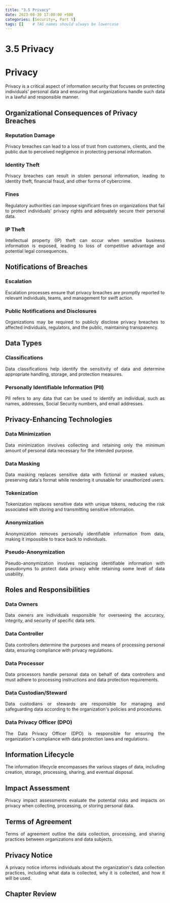 ```yaml
---
title: "3.5 Privacy"
date: 2023-08-30 17:00:00 +500
categories: [Security+, Part V]
tags: []    # TAG names should always be lowercase
---
```


<style>
  p {
    text-align: justify;
  }
  </style>


# 3.5 Privacy

# Privacy

Privacy is a critical aspect of information security that focuses on protecting individuals' personal data and ensuring that organizations handle such data in a lawful and responsible manner.

## Organizational Consequences of Privacy Breaches

### Reputation Damage
Privacy breaches can lead to a loss of trust from customers, clients, and the public due to perceived negligence in protecting personal information.

### Identity Theft
Privacy breaches can result in stolen personal information, leading to identity theft, financial fraud, and other forms of cybercrime.

### Fines
Regulatory authorities can impose significant fines on organizations that fail to protect individuals' privacy rights and adequately secure their personal data.

### IP Theft
Intellectual property (IP) theft can occur when sensitive business information is exposed, leading to loss of competitive advantage and potential legal consequences.

## Notifications of Breaches

### Escalation
Escalation processes ensure that privacy breaches are promptly reported to relevant individuals, teams, and management for swift action.

### Public Notifications and Disclosures
Organizations may be required to publicly disclose privacy breaches to affected individuals, regulators, and the public, maintaining transparency.

## Data Types

### Classifications
Data classifications help identify the sensitivity of data and determine appropriate handling, storage, and protection measures.

### Personally Identifiable Information (PII)
PII refers to any data that can be used to identify an individual, such as names, addresses, Social Security numbers, and email addresses.

## Privacy-Enhancing Technologies

### Data Minimization
Data minimization involves collecting and retaining only the minimum amount of personal data necessary for the intended purpose.

### Data Masking
Data masking replaces sensitive data with fictional or masked values, preserving data's format while rendering it unusable for unauthorized users.

### Tokenization
Tokenization replaces sensitive data with unique tokens, reducing the risk associated with storing and transmitting sensitive information.

### Anonymization
Anonymization removes personally identifiable information from data, making it impossible to trace back to individuals.

### Pseudo-Anonymization
Pseudo-anonymization involves replacing identifiable information with pseudonyms to protect data privacy while retaining some level of data usability.

## Roles and Responsibilities

### Data Owners
Data owners are individuals responsible for overseeing the accuracy, integrity, and security of specific data sets.

### Data Controller
Data controllers determine the purposes and means of processing personal data, ensuring compliance with privacy regulations.

### Data Processor
Data processors handle personal data on behalf of data controllers and must adhere to processing instructions and data protection requirements.

### Data Custodian/Steward
Data custodians or stewards are responsible for managing and safeguarding data according to the organization's policies and procedures.

### Data Privacy Officer (DPO)
The Data Privacy Officer (DPO) is responsible for ensuring the organization's compliance with data protection laws and regulations.

## Information Lifecycle

The information lifecycle encompasses the various stages of data, including creation, storage, processing, sharing, and eventual disposal.

## Impact Assessment

Privacy impact assessments evaluate the potential risks and impacts on privacy when collecting, processing, or storing personal data.

## Terms of Agreement

Terms of agreement outline the data collection, processing, and sharing practices between organizations and data subjects.

## Privacy Notice

A privacy notice informs individuals about the organization's data collection practices, including what data is collected, why it is collected, and how it will be used.




## Chapter Review

